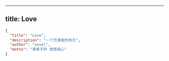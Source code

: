 -----
title: Love
-----

```json
{
  "title": "Love",
  "description": "一个充满爱的地方",
  "author": "xovel",
  "motto": "青青子衿 悠悠我心"
}
```
